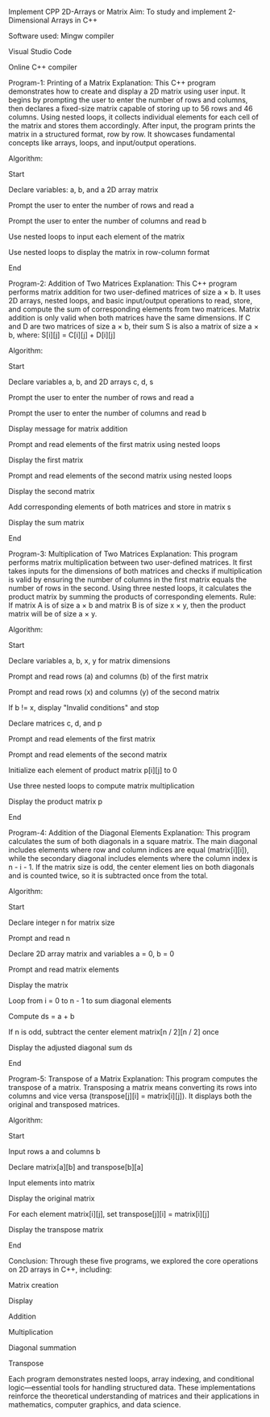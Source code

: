 Implement CPP 2D-Arrays or Matrix
Aim:
To study and implement 2-Dimensional Arrays in C++

Software used:
Mingw compiler

Visual Studio Code

Online C++ compiler

Program-1: Printing of a Matrix
Explanation:
This C++ program demonstrates how to create and display a 2D matrix using user input. It begins by prompting the user to enter the number of rows and columns, then declares a fixed-size matrix capable of storing up to 56 rows and 46 columns. Using nested loops, it collects individual elements for each cell of the matrix and stores them accordingly. After input, the program prints the matrix in a structured format, row by row. It showcases fundamental concepts like arrays, loops, and input/output operations.

Algorithm:

Start

Declare variables: a, b, and a 2D array matrix

Prompt the user to enter the number of rows and read a

Prompt the user to enter the number of columns and read b

Use nested loops to input each element of the matrix

Use nested loops to display the matrix in row-column format

End

Program-2: Addition of Two Matrices
Explanation:
This C++ program performs matrix addition for two user-defined matrices of size a × b. It uses 2D arrays, nested loops, and basic input/output operations to read, store, and compute the sum of corresponding elements from two matrices. Matrix addition is only valid when both matrices have the same dimensions.
If C and D are two matrices of size a × b, their sum S is also a matrix of size a × b, where:
S[i][j] = C[i][j] + D[i][j]

Algorithm:

Start

Declare variables a, b, and 2D arrays c, d, s

Prompt the user to enter the number of rows and read a

Prompt the user to enter the number of columns and read b

Display message for matrix addition

Prompt and read elements of the first matrix using nested loops

Display the first matrix

Prompt and read elements of the second matrix using nested loops

Display the second matrix

Add corresponding elements of both matrices and store in matrix s

Display the sum matrix

End

Program-3: Multiplication of Two Matrices
Explanation:
This program performs matrix multiplication between two user-defined matrices. It first takes inputs for the dimensions of both matrices and checks if multiplication is valid by ensuring the number of columns in the first matrix equals the number of rows in the second. Using three nested loops, it calculates the product matrix by summing the products of corresponding elements.
Rule: If matrix A is of size a × b and matrix B is of size x × y, then the product matrix will be of size a × y.

Algorithm:

Start

Declare variables a, b, x, y for matrix dimensions

Prompt and read rows (a) and columns (b) of the first matrix

Prompt and read rows (x) and columns (y) of the second matrix

If b != x, display "Invalid conditions" and stop

Declare matrices c, d, and p

Prompt and read elements of the first matrix

Prompt and read elements of the second matrix

Initialize each element of product matrix p[i][j] to 0

Use three nested loops to compute matrix multiplication

Display the product matrix p

End

Program-4: Addition of the Diagonal Elements
Explanation:
This program calculates the sum of both diagonals in a square matrix. The main diagonal includes elements where row and column indices are equal (matrix[i][i]), while the secondary diagonal includes elements where the column index is n - i - 1.
If the matrix size is odd, the center element lies on both diagonals and is counted twice, so it is subtracted once from the total.

Algorithm:

Start

Declare integer n for matrix size

Prompt and read n

Declare 2D array matrix and variables a = 0, b = 0

Prompt and read matrix elements

Display the matrix

Loop from i = 0 to n - 1 to sum diagonal elements

Compute ds = a + b

If n is odd, subtract the center element matrix[n / 2][n / 2] once

Display the adjusted diagonal sum ds

End

Program-5: Transpose of a Matrix
Explanation:
This program computes the transpose of a matrix. Transposing a matrix means converting its rows into columns and vice versa (transpose[j][i] = matrix[i][j]). It displays both the original and transposed matrices.

Algorithm:

Start

Input rows a and columns b

Declare matrix[a][b] and transpose[b][a]

Input elements into matrix

Display the original matrix

For each element matrix[i][j], set transpose[j][i] = matrix[i][j]

Display the transpose matrix

End

Conclusion:
Through these five programs, we explored the core operations on 2D arrays in C++, including:

Matrix creation

Display

Addition

Multiplication

Diagonal summation

Transpose

Each program demonstrates nested loops, array indexing, and conditional logic—essential tools for handling structured data. These implementations reinforce the theoretical understanding of matrices and their applications in mathematics, computer graphics, and data science.
